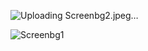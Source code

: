 ![Uploading Screenbg2.jpeg…]()

![Screenbg1](https://github.com/Kushnu14/MyGemini/assets/152047235/635ed444-65f0-4140-9df8-4891d8e0c527)
